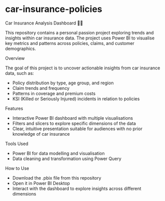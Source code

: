 # car-insurance-policies

Car Insurance Analysis Dashboard 🚗💲

This repository contains a personal passion project exploring trends and insights within car insurance data. The project uses Power BI to visualise key metrics and patterns across policies, claims, and customer demographics.

Overview 

The goal of this project is to uncover actionable insights from car insurance data, such as:

- Policy distribution by type, age group, and region
- Claim trends and frequency
- Patterns in coverage and premium costs
- KSI (Killed or Seriously Injured) incidents in relation to policies

Features 

- Interactive Power BI dashboard with multiple visualisations
- Filters and slicers to explore specific dimensions of the data
- Clear, intuitive presentation suitable for audiences with no prior knowledge of car insurance

Tools Used

- Power BI for data modelling and visualisation
- Data cleaning and transformation using Power Query

How to Use

- Download the .pbix file from this repository
- Open it in Power BI Desktop
- Interact with the dashboard to explore insights across different dimensions
